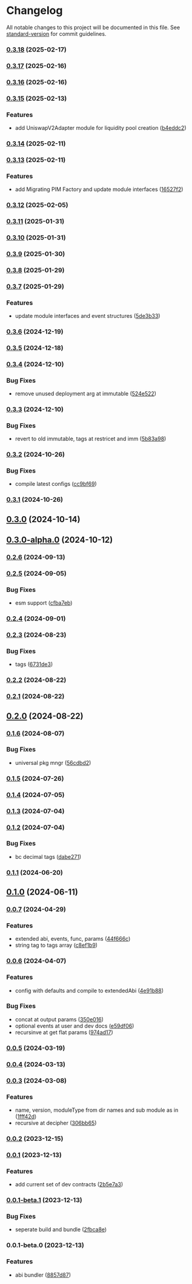 # Changelog

All notable changes to this project will be documented in this file. See [standard-version](https://github.com/conventional-changelog/standard-version) for commit guidelines.

### [0.3.18](https://github.com/inverter-network/abis/compare/v0.3.17...v0.3.18) (2025-02-17)

### [0.3.17](https://github.com/inverter-network/abis/compare/v0.3.16...v0.3.17) (2025-02-16)

### [0.3.16](https://github.com/inverter-network/abis/compare/v0.3.15...v0.3.16) (2025-02-16)

### [0.3.15](https://github.com/inverter-network/abis/compare/v0.3.14...v0.3.15) (2025-02-13)


### Features

* add UniswapV2Adapter module for liquidity pool creation ([b4eddc2](https://github.com/inverter-network/abis/commit/b4eddc25947054c5bcdbaf92492efc026a83b379))

### [0.3.14](https://github.com/inverter-network/abis/compare/v0.3.13...v0.3.14) (2025-02-11)

### [0.3.13](https://github.com/inverter-network/abis/compare/v0.3.12...v0.3.13) (2025-02-11)


### Features

* add Migrating PIM Factory and update module interfaces ([16527f2](https://github.com/inverter-network/abis/commit/16527f2da0357e9e2e9468708ff805479516ba11))

### [0.3.12](https://github.com/inverter-network/abis/compare/v0.3.11...v0.3.12) (2025-02-05)

### [0.3.11](https://github.com/inverter-network/abis/compare/v0.3.10...v0.3.11) (2025-01-31)

### [0.3.10](https://github.com/inverter-network/abis/compare/v0.3.9...v0.3.10) (2025-01-31)

### [0.3.9](https://github.com/inverter-network/abis/compare/v0.3.8...v0.3.9) (2025-01-30)

### [0.3.8](https://github.com/inverter-network/abis/compare/v0.3.7...v0.3.8) (2025-01-29)

### [0.3.7](https://github.com/inverter-network/abis/compare/v0.3.6...v0.3.7) (2025-01-29)


### Features

* update module interfaces and event structures ([5de3b33](https://github.com/inverter-network/abis/commit/5de3b3391fa5bfa430471d0602a4b03784618178))

### [0.3.6](https://github.com/inverter-network/abis/compare/v0.3.5...v0.3.6) (2024-12-19)

### [0.3.5](https://github.com/inverter-network/abis/compare/v0.3.5-alpha.6...v0.3.5) (2024-12-18)

### [0.3.4](https://github.com/inverter-network/abis/compare/v0.3.3...v0.3.4) (2024-12-10)


### Bug Fixes

* remove unused deployment arg at immutable ([524e522](https://github.com/inverter-network/abis/commit/524e52295c6c49e89106e434b5b5d1693b88e0ab))

### [0.3.3](https://github.com/inverter-network/abis/compare/v0.3.3-alpha.1...v0.3.3) (2024-12-10)


### Bug Fixes

* revert to old immutable, tags at restricet and imm ([5b83a98](https://github.com/inverter-network/abis/commit/5b83a983a92e22621124ead7b87e710bc6aa4afc))

### [0.3.2](https://github.com/inverter-network/abis/compare/v0.3.1...v0.3.2) (2024-10-26)


### Bug Fixes

* compile latest configs ([cc9bf69](https://github.com/inverter-network/abis/commit/cc9bf6993cc29b5c3b7de064a2232fd3dbcf8e39))

### [0.3.1](https://github.com/inverter-network/abis/compare/v0.3.0...v0.3.1) (2024-10-26)

## [0.3.0](https://github.com/inverter-network/abis/compare/v0.3.0-alpha.1...v0.3.0) (2024-10-14)

## [0.3.0-alpha.0](https://github.com/inverter-network/abis/compare/v0.2.6...v0.3.0-alpha.0) (2024-10-12)

### [0.2.6](https://github.com/inverter-network/abis/compare/v0.2.5...v0.2.6) (2024-09-13)

### [0.2.5](https://github.com/inverter-network/abis/compare/v0.2.4...v0.2.5) (2024-09-05)


### Bug Fixes

* esm support ([cfba7eb](https://github.com/inverter-network/abis/commit/cfba7eb4c3acbe66800bcb046acbbc9d4280db20))

### [0.2.4](https://github.com/inverter-network/abis/compare/v0.2.3...v0.2.4) (2024-09-01)

### [0.2.3](https://github.com/inverter-network/abis/compare/v0.2.2...v0.2.3) (2024-08-23)


### Bug Fixes

* tags ([6731de3](https://github.com/inverter-network/abis/commit/6731de35b62cc7ebe36aae4f8c89aecaeae405e5))

### [0.2.2](https://github.com/inverter-network/abis/compare/v0.2.1...v0.2.2) (2024-08-22)

### [0.2.1](https://github.com/inverter-network/abis/compare/v0.2.0...v0.2.1) (2024-08-22)

## [0.2.0](https://github.com/inverter-network/abis/compare/v0.2.0-alpha.3...v0.2.0) (2024-08-22)

### [0.1.6](https://github.com/inverter-network/abis/compare/v0.1.6-alpha.1...v0.1.6) (2024-08-07)


### Bug Fixes

* universal pkg mngr ([56cdbd2](https://github.com/inverter-network/abis/commit/56cdbd2a57424e97ee86e3481ec0c4a9ad95c273))

### [0.1.5](https://github.com/InverterNetwork/abis/compare/v0.1.4...v0.1.5) (2024-07-26)

### [0.1.4](https://github.com/InverterNetwork/abis/compare/v0.1.3...v0.1.4) (2024-07-05)

### [0.1.3](https://github.com/InverterNetwork/abis/compare/v0.1.2...v0.1.3) (2024-07-04)

### [0.1.2](https://github.com/InverterNetwork/abis/compare/v0.1.1...v0.1.2) (2024-07-04)


### Bug Fixes

* bc decimal tags ([dabe271](https://github.com/InverterNetwork/abis/commit/dabe2719b6cd19a86771c46fb9071f193d95ccda))

### [0.1.1](https://github.com/InverterNetwork/abis/compare/v0.1.0...v0.1.1) (2024-06-20)

## [0.1.0](https://github.com/InverterNetwork/abis/compare/v0.1.0-alpha.12...v0.1.0) (2024-06-11)

### [0.0.7](https://github.com/InverterNetwork/abis/compare/v0.0.7-alpha.3...v0.0.7) (2024-04-29)


### Features

* extended abi, events, func, params ([44f666c](https://github.com/InverterNetwork/abis/commit/44f666c16e669f7008c1e6130e8ffb68696d24b6))
* string tag to tags array ([c8ef1b9](https://github.com/InverterNetwork/abis/commit/c8ef1b9ffb49901bc09d6a9eb6751d3233802d30))

### [0.0.6](https://github.com/InverterNetwork/abis/compare/v0.0.5...v0.0.6) (2024-04-07)


### Features

* config with defaults and compile to extendedAbi ([4e91b88](https://github.com/InverterNetwork/abis/commit/4e91b88ea2f18fbb72c2d23a85bf9ccec2479569))


### Bug Fixes

* concat at output params ([350e016](https://github.com/InverterNetwork/abis/commit/350e016f31442d87d9694467a2f4f2b3203ba84f))
* optional events at user and dev docs ([e59df06](https://github.com/InverterNetwork/abis/commit/e59df069dc102b01ae1f0add8ffacfc916d659dc))
* recursinve at get flat params ([974ad17](https://github.com/InverterNetwork/abis/commit/974ad174277799244530a576fc784fb4d5d89eef))

### [0.0.5](https://github.com/InverterNetwork/abis/compare/v0.0.4...v0.0.5) (2024-03-19)

### [0.0.4](https://github.com/InverterNetwork/abis/compare/v0.0.3...v0.0.4) (2024-03-13)

### [0.0.3](https://github.com/InverterNetwork/abis/compare/v0.0.2...v0.0.3) (2024-03-08)


### Features

* name, version, moduleType from dir names and sub module as in ([1fff42d](https://github.com/InverterNetwork/abis/commit/1fff42de39b586516bc6ed089ffc93f261481f05))
* recursive at decipher ([306bb65](https://github.com/InverterNetwork/abis/commit/306bb651c80028b721dca14f45c727096a6a5c07))

### [0.0.2](https://github.com/InverterNetwork/abis/compare/v0.0.1...v0.0.2) (2023-12-15)

### [0.0.1](https://github.com/InverterNetwork/abis/compare/v0.0.1-beta.1...v0.0.1) (2023-12-13)


### Features

* add current set of dev contracts ([2b5e7a3](https://github.com/InverterNetwork/abis/commit/2b5e7a35cb4bb6c26bcc57b181a45aff7cf23dd3))

### [0.0.1-beta.1](https://github.com/InverterNetwork/abis/compare/v0.0.1-beta.0...v0.0.1-beta.1) (2023-12-13)


### Bug Fixes

* seperate build and bundle ([2fbca8e](https://github.com/InverterNetwork/abis/commit/2fbca8e55e25eb454006bde58743f258b5e209dc))

### 0.0.1-beta.0 (2023-12-13)


### Features

* abi bundler ([8857d87](https://github.com/InverterNetwork/abis/commit/8857d87035f289e5bc80ee467bf058a2c8bf495a))
